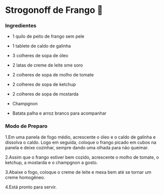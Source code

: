 # Strogonoff de Frango :chicken:



### Ingredientes

- 1 quilo de peito de frango sem pele

- 1 tablete de caldo de galinha

- 3 colheres de sopa de óleo

- 2 latas de creme de leite sme soro

- 2 colheres de sopa de molho de tomate

- 2 colheres de sopa de ketchup

- 2 colheres de sopa de mostarda

- Champgnon

- Batata palha e arroz branco para acompanhar

  

### Modo de Preparo

1.Em uma panela de fogo médio, acrescente o óleo e o caldo de galinha e dissolva o caldo. Logo em seguida, coloque o frango picado em cubos na panela e deixe cozinhar, sempre dando uma olhada para não queimar.

2.Assim que o frango estiver bem cozido, acrescente o molho de tomate, o ketchup, a mostarda e o champgnon a gosto.

3.Abaixe o fogo, coloque o creme de leite e mexa bem até se tornar um creme homogêneo.

4.Está pronto para servir.